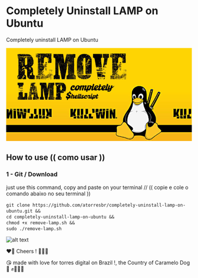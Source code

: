 # Completely Uninstall LAMP on Ubuntu
  Completely uninstall LAMP on Ubuntu

![alt text](https://github.com/atorresbr/completely-uninstall-lamp-on-ubuntu/blob/main/img/completely-uninstall-lamp-on-ubuntu.jpg)

## How to use (( como usar )) 

### 1 - Git / Download 
just use this command, copy and paste on your terminal //  (( copie e cole o comando abaixo no seu terminal ))

```
git clone https://github.com/atorresbr/completely-uninstall-lamp-on-ubuntu.git &&
cd completely-uninstall-lamp-on-ubuntu &&
chmod +x remove-lamp.sh &&
sudo ./remove-lamp.sh
```

![alt text](https://github.com/atorresbr/completely-uninstall-lamp-on-ubuntu/blob/main/img/remove.gif)

❤️‍🔥 Cheers ! 🥂🍺🍻 

😘 made with love for torres digital on Brazil !, the Country of Caramelo Dog 🦮 ✊🥰😍🤩


